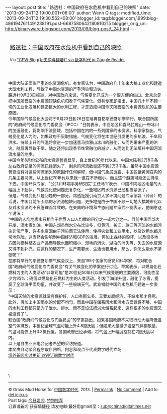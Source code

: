 --- layout: post title: "路透社：中国政府在水危机中看到自己的映照" date:
'2013-09-24T12:19:00.001+08:00' author: Wenh Q tags: modified\_time:
'2013-09-24T12:19:30.562+08:00' blogger\_id:
tag:blogger.com,1999:blog-4961947611491238191.post-6687580642180810215
blogger\_orig\_url:
http://binaryware.blogspot.com/2013/09/blog-post\_24.html ---
<div style="margin: 10px; padding: 5px;">

<div style="font-size: 18px;">

[路透社：中国政府在水危机中看到自己的映照](http://feedproxy.google.com/~r/chinagfwblog/~3/7mtI8HVzBSs/)

</div>

<div style="font-size: 13px;">

Via ["GFW Blog(功夫网与翻墙)" via 数字时代 in Google
Reader](https://www.blogger.com/blogger.g?blogID=4961947611491238191)

</div>

</div>

<div style="font-size: 13px; padding: 15px 0 10px 10px;">

中国大陆正面临严重的水资源危机。有专家认为，中国政府几十年来大搞工业化和建造大型水利工程，导致了中国水资源的严重污染和流失。\
路透社9月23日报道，对中国政府来说，气候变化已成为一个很方便的借口。北京总是把中国所面临的水资源短缺危机归咎于气候变化。但有专家却指出，中国几十年不顾一切的工业化发展和建造巨大的水利工程，才是造成中国今天所面临的水资源危机的主要原因。\
今年国际气候变化大会将于9月23日到26日在瑞典首都斯德哥尔摩举行。联合国所属的"政府间气候变化专门委员会（IPCC）"日前表示，中亚地区和喜马拉雅山一带冰川的加速融化，将影响下流区域、包括中国在内的一系列国家的水资源。科学家指出，气候变化是人为的，如果政府不采取措施，气候变化将在本世纪引发更的多热浪、干旱和洪水。持续上升的气温将会进一步加速喜马拉雅山冰川的融化，从而先带来严重的洪灾、随后再导致干旱，随之还将出现季节性雪融化的减少，从而达到无法填补中国河流流水量的地步。\
中国今年8月份公布的水资源普查显示，自上世纪90年代以来，中国大陆有2万8千条左右政府记录的河流已经消失了，剩余的河流数量还不到2万3千条。虽然中国水资源普查没有对这些河流消失的原因作任何解释，但中国气象局透露，中国包括黄河在内的几条主要河流，从上世纪70年代以来就一直在不断缩小，而且这个趋势可能还会持续下去。中国环保专家、"公共和环境事务研究院"主任马军表示，中国不同地区雨量的大幅度上下起伏，气候变化使问题更复杂化，一些地区的水资源已经相当紧张了。\
但是，气候变化只是问题的一部分。路透社援引南京大学环境问题专家邹磊（译音）的话说，中国目前所面临的水资源短缺问题，更多地是由于中国不顾一切地大搞城市化以及对水资源的不良管理而导致的。在美国的环境和生态问题专家武业钢表示，他同意这个说法：\
"中国的人均地表水只相当于世界人口人均数的四分之一或六分之一。目前中国西部大开发，滴水贵如油。中国东部虽然水分布比较多，但黄河、长江、珠江等河流的水都污染非常严重，许多水资源由于污染而无法使用，使得农业和工业用水，以及饮用水都非常地危险。这当然会影响到中国经济和GDP的发展。再加上森林的毁坏、以及很多地方因为要种植农业产品而导致水面积缩小、湿地的消失、湖泊的消失等，失去的水资源又得不到补充。在这样的情况下，生产需要水，生活也要用水，那么，你怎么能水不紧张呢？"\
在即将举行的斯德哥尔摩气候会议上，来自195个国家的官员和科学家，将对联合国"政府间气候变化专门委员会"有关气候变化的草案进行讨论。草案表示，以燃烧化石燃料为主的人类活动"非常可能"是20世纪50年代以来气候变暖的主要原因，可能性至少为95%；确信以燃烧化石燃料为主的人类活动，引发了海洋升温，融化了冰雪，提高了全球海平面均值，并改变了一些极端天气。武业钢就中国的水危机问题进一步表示：\
"中国天然的水资源就没有保护好，人口有那么多、又要发展经济，不缺水那才怪呢。此外，再加上中国雨水的分配不均匀，而且中国在储蓄雨水和洪水方面做得不够，中国的水利工程都只是为了泄水、排水，而不是设法把洪水储蓄起来，这样很多的水资源又被浪费了"。\
联合国"政府间气候变化专门委员会"的草案指出，如果各国政府不采取行动大幅降低温室气体排放，本世纪全球气温可能上升4.8摄氏度；但如果大量减少温室气体排放量，气温可能仅上升0.3摄氏度。各国政府已经承诺，将气温上升幅度控制在2摄氏度以内。\
以上是自由亚洲电台记者希望的采访报道。\
本文由自动聚合程序取自网络，内容和观点不代表数字时代立场\
[墙外新闻实时更新 欢迎订阅数字时代](http://eepurl.com/mstlf)\
\
\
\
\

------------------------------------------------------------------------

© Grass Mud Horse for
[中国数字时代](http://chinadigitaltimes.net/chinese), 2013. |
[Permalink](http://chinadigitaltimes.net/chinese/2013/09/%E8%B7%AF%E9%80%8F%E7%A4%BE%EF%BC%9A%E4%B8%AD%E5%9B%BD%E6%94%BF%E5%BA%9C%E5%9C%A8%E6%B0%B4%E5%8D%B1%E6%9C%BA%E4%B8%AD%E7%9C%8B%E5%88%B0%E8%87%AA%E5%B7%B1%E7%9A%84%E6%98%A0%E7%85%A7/)
| [No
comment](http://chinadigitaltimes.net/chinese/2013/09/%E8%B7%AF%E9%80%8F%E7%A4%BE%EF%BC%9A%E4%B8%AD%E5%9B%BD%E6%94%BF%E5%BA%9C%E5%9C%A8%E6%B0%B4%E5%8D%B1%E6%9C%BA%E4%B8%AD%E7%9C%8B%E5%88%B0%E8%87%AA%E5%B7%B1%E7%9A%84%E6%98%A0%E7%85%A7/#comments)
| Add to
[del.icio.us](http://del.icio.us/post?url=http://chinadigitaltimes.net/chinese/2013/09/%E8%B7%AF%E9%80%8F%E7%A4%BE%EF%BC%9A%E4%B8%AD%E5%9B%BD%E6%94%BF%E5%BA%9C%E5%9C%A8%E6%B0%B4%E5%8D%B1%E6%9C%BA%E4%B8%AD%E7%9C%8B%E5%88%B0%E8%87%AA%E5%B7%B1%E7%9A%84%E6%98%A0%E7%85%A7/&title=%E8%B7%AF%E9%80%8F%E7%A4%BE%EF%BC%9A%E4%B8%AD%E5%9B%BD%E6%94%BF%E5%BA%9C%E5%9C%A8%E6%B0%B4%E5%8D%B1%E6%9C%BA%E4%B8%AD%E7%9C%8B%E5%88%B0%E8%87%AA%E5%B7%B1%E7%9A%84%E6%98%A0%E7%85%A7)\
Post tags:
[今日要闻](http://chinadigitaltimes.net/chinese/tag/%E4%BB%8A%E6%97%A5%E8%A6%81%E9%97%BB/?category=10466),
[特别推荐](http://chinadigitaltimes.net/chinese/tag/%E7%89%B9%E5%88%AB%E6%8E%A8%E8%8D%90/?category=10466)\
订靠谱新闻 获穿墙捷径 请发电邮(最好用gmail)至：sub@chinadigitaltimes.net

</div>
